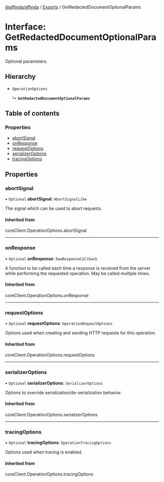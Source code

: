 [@affinda/affinda](../README.md) / [Exports](../modules.md) / GetRedactedDocumentOptionalParams

# Interface: GetRedactedDocumentOptionalParams

Optional parameters.

## Hierarchy

- `OperationOptions`

  ↳ **`GetRedactedDocumentOptionalParams`**

## Table of contents

### Properties

- [abortSignal](GetRedactedDocumentOptionalParams.md#abortsignal)
- [onResponse](GetRedactedDocumentOptionalParams.md#onresponse)
- [requestOptions](GetRedactedDocumentOptionalParams.md#requestoptions)
- [serializerOptions](GetRedactedDocumentOptionalParams.md#serializeroptions)
- [tracingOptions](GetRedactedDocumentOptionalParams.md#tracingoptions)

## Properties

### abortSignal

• `Optional` **abortSignal**: `AbortSignalLike`

The signal which can be used to abort requests.

#### Inherited from

coreClient.OperationOptions.abortSignal

___

### onResponse

• `Optional` **onResponse**: `RawResponseCallback`

A function to be called each time a response is received from the server
while performing the requested operation.
May be called multiple times.

#### Inherited from

coreClient.OperationOptions.onResponse

___

### requestOptions

• `Optional` **requestOptions**: `OperationRequestOptions`

Options used when creating and sending HTTP requests for this operation.

#### Inherited from

coreClient.OperationOptions.requestOptions

___

### serializerOptions

• `Optional` **serializerOptions**: `SerializerOptions`

Options to override serialization/de-serialization behavior.

#### Inherited from

coreClient.OperationOptions.serializerOptions

___

### tracingOptions

• `Optional` **tracingOptions**: `OperationTracingOptions`

Options used when tracing is enabled.

#### Inherited from

coreClient.OperationOptions.tracingOptions
